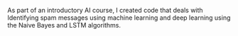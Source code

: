 As part of an introductory AI course, I created code that deals with Identifying spam messages using machine learning and deep learning using the Naive Bayes and LSTM algorithms.
